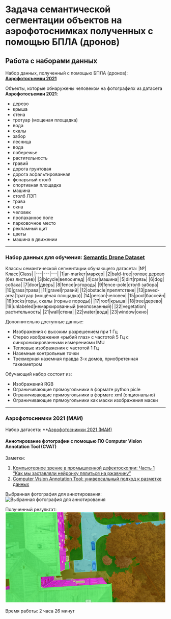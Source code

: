 # Задача семантической сегментации объектов на аэрофотоснимках полученных с помощью БПЛА (дронов)

## Работа с наборами данных

Набор данных, полученный с помощью БПЛА (дронов): **[Аэрофотосъемки 2021](https://disk.yandex.ru/d/6fP7MYx83yvCdw/%D1%84%D0%BE%D1%82%D0%BE)**

Объекты, которые обнаружены человеком на фотографиях из датасета **Аэрофотосъемки 2021**:

- дерево
- крыша
- стена
- тротуар (мощеная площадка)
- вода
- скалы
- забор
- лесница
- вода
- побережье
- растительность
- гравий
- дорога грунтовая
- дорога асфальтированная
- фонарьный столб
- спортивная площадка
- машина
- столб ЛЭП
- трава
- окна
- человек
- пропаханное поле
- парковочное место
- рекламный щит
- цветы
- машина в движении


---
### Набор данных для обучения: **[Semantic Drone Dataset](https://www.tugraz.at/index.php?id=22387)**

Классы семантической сегментации обучающего датасета:
|№|Класс|Class|
|---|---|---|
|1|ar-marker|маркер|
|2|bald-tree|голове дерево (без листьев)|
|3|bicycle|велосипед|
|4|car|машина|
|5|dirt|грязь|
|6|dog|собака|
|7|door|дверь|
|8|fence|изгородь|
|9|fence-pole|столб забора|
|10|grass|трава|
|11|gravel|гравий|
|12|obstacle|препятствие|
|13|paved-area|тратуар (мощёная площадка)|
|14|person|человек|
|15|pool|бассейн|
|16|rocks|горы, скалы (горные породы)|
|17|roof|крыша|
|18|tree|дерево|
|19|unlabeled|немаркированный (неопознанный)|
|22|vegetation|растительность|
|21|wall|стена|
|22|water|вода|
|23|window|окно|

Дополнительно доступные данные:
- Изображения с высоким разрешением при 1 Гц 
- Стерео изображения «рыбий глаз» с частотой 5 Гц с синхронизированными измерениями IMU 
- Тепловые изображения с частотой 1 Гц 
- Наземные контрольные точки 
- Трехмерная наземная правда 3-х домов, приобретенная тахеометром

Обучающий набор состоит из:
- Изображений RGB 
- Ограничивающие прямоугольники в формате python picle 
- Ограничивающие прямоугольники в формате xml (опционально) 
- Ограничивающие прямоугольники как маски изображения маски

---
### Аэрофотоснимки 2021 (МАИ)

Набор датасета: **[Аэрофотоснимки 2021 (МАИ)](https://disk.yandex.ru/d/6fP7MYx83yvCdw/%D1%84%D0%BE%D1%82%D0%BE)

#### Аннотирование фотографии с помощью ПО Computer Vision Annotation Tool (CVAT)

Заметки:
1. [Компьютерное зрение в промышленной дефектоскопии: Часть 1 “Как мы заставляли нейронку пялиться на ржавчину”](https://habr.com/ru/company/itmai/blog/541858/)
2. [Computer Vision Annotation Tool: универсальный подход к разметке данных](https://habr.com/ru/company/intel/blog/433772/)

Выбранная фотография для аннотирования:
![Выбранная фотография для аннотирования](Aerial%20Drone%20Dataset%202021%20(MAI)/DJI_0329.JPG)

Полученный результат:
![Полученный результат](Aerial%20Drone%20Dataset%202021%20(MAI)/AnnotatedImage.png)

Время работы: 2 часа 26 минут
